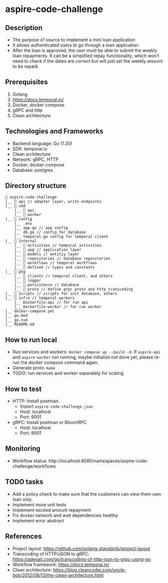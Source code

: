 # aspire-code-challenge

## Description
- The purpose of source to implement a mini loan application
- It allows authenticated users to go through a loan application
- After the loan is approved, the user must be able to submit the weekly loan repayments. 
It can be a simplified repay functionality, which won’t need to check if the dates are correct but will just set the weekly amount to be repaid.


## Prerequisites
1. Golang
2. https://docs.temporal.io/
3. Docker, docker compose
4. gRPC and http
5. Clean architecture

## Technologies and Frameworks
- Backend language: Go (1.20)
- SDK: temporal.io
- Clean architecture
- Network: gRPC, HTTP
- Docker, docker compose
- Database: postgres

## Directory structure
    📁 aspire-code-challenge
    |__ 📁 api // adapter layer, write endpoints
    |__ 📁 cmd
        |__ 📁 api
        |__ 📁 worker
    |__ 📁 config
        |__ .env
        |__ app.go // app config
        |__ db.go // config for database
        |__ temporal.go config for temporal client
    |__ 📁 internal 
        |__ 📁 activities // temporal activities
        |__ 📁 app // application layer
        |__ 📁 models // entitiy layer
        |__ 📁 repositories // database repositories
        |__ 📁 workflows // temporal workflows
        |__ 📁 defined // types and constants
    |__ 📁 pkg
        |__ 📁 clients // temporal client, and others
        |__ 📁 logger
        |__ 📁 persistence // database
        |__ 📁 proto // define grpc proto and http transcoding
    |__ 📁 scripts // scripts for init database, others
    |__ 📁 infra // temporal workers
        |__ Dockerfile-api // for run api
        |__ Dockerfile-worker // for run worker
    |__ docker-compose.yml
    |__ go.mod
    |__ go.sum
    |__ README.md

## How to run local
- Run services and workers: `docker compose up --build -d`. 
If `aspire-api` and `aspire-worker` not running, maybe initialize not done yet, please 
re-run the docker compose command again.
- Generate proto: `make`
- TODO: run services and worker separately for scaling

## How to test
- HTTP: Install postman.
  - Import `aspire-code-challenge.json`
  - Host: localhost
  - Port: 9001
- gRPC: Install postman or BloomRPC
  - Host: localhost
  - Port: 8001

## Monitoring
- Workflow status: http://localhost:8080/namespaces/aspire-code-challenge/workflows


## TODO tasks
- Add a policy check to make sure that the customers can view them own loan only.
- Implement more unit tests
- Implement exceed amount repayment
- Fix docker network and wait dependencies healthy
- Implement error abstract


## References
- Project layout: https://github.com/golang-standards/project-layout
- Transcoding of HTTP/JSON to gRPC: https://adevait.com/go/transcoding-of-http-json-to-grpc-using-go
- Workflow framework: https://docs.temporal.io/
- Clean architecture: https://blog.cleancoder.com/uncle-bob/2012/08/13/the-clean-architecture.html

